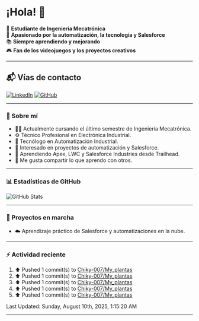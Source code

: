 # ¡Hola! 👋

:rocket: **Estudiante de Ingeniería Mecatrónica**  
:robot: **Apasionado por la automatización, la tecnología y Salesforce**  
:books: **Siempre aprendiendo y mejorando**  
🎮 **Fan de los videojuegos y los proyectos creativos**

---

## 📬 Vías de contacto

[![LinkedIn](https://img.shields.io/badge/LinkedIn-Camilo-blue?style=for-the-badge&logo=linkedin)](https://www.linkedin.com/in/andreycamiloromero/)
[![GitHub](https://img.shields.io/badge/GitHub-Camilo-black?style=for-the-badge&logo=github)](https://github.com/Chiky-007)

---

### 🚀 Sobre mí

- 👨‍🎓 Actualmente cursando el último semestre de Ingeniería Mecatrónica.  
- ⚙️ Técnico Profesional en Electrónica Industrial.  
- 🤖 Tecnólogo en Automatización Industrial.  
- 🧠 Interesado en proyectos de automatización y Salesforce.  
- 🌱 Aprendiendo Apex, LWC y Salesforce Industries desde Trailhead.  
- 💬 Me gusta compartir lo que aprendo con otros.

---

### 📊 Estadísticas de GitHub

![GitHub Stats](https://github-readme-stats.vercel.app/api?username=Chiky-007&show_icons=true&theme=radical)

---

### 🚧 Proyectos en marcha

- ☁️ Aprendizaje práctico de Salesforce y automatizaciones en la nube.

---

### ⚡ Actividad reciente
<!--RECENT_ACTIVITY:start-->
1. ⬆️ Pushed 1 commit(s) to [Chiky-007/My_plantas](https://github.com/Chiky-007/My_plantas)<br>
2. ⬆️ Pushed 1 commit(s) to [Chiky-007/My_plantas](https://github.com/Chiky-007/My_plantas)<br>
3. ⬆️ Pushed 1 commit(s) to [Chiky-007/My_plantas](https://github.com/Chiky-007/My_plantas)<br>
4. ⬆️ Pushed 1 commit(s) to [Chiky-007/My_plantas](https://github.com/Chiky-007/My_plantas)<br>
5. ⬆️ Pushed 1 commit(s) to [Chiky-007/My_plantas](https://github.com/Chiky-007/My_plantas)<br>
<!--RECENT_ACTIVITY:end-->

<!--RECENT_ACTIVITY:last_update-->
Last Updated: Sunday, August 10th, 2025, 1:15:20 AM
<!--RECENT_ACTIVITY:last_update_end-->

---